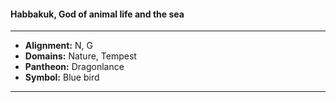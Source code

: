 #### Habbakuk, God of animal life and the sea
___

- **Alignment:** N, G
- **Domains:** Nature, Tempest
- **Pantheon:** Dragonlance
- **Symbol:** Blue bird
___
